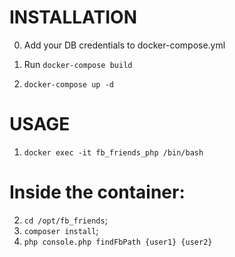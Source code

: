 # INSTALLATION

0. Add your DB credentials to docker-compose.yml

1. Run `docker-compose build`

2. `docker-compose up -d`

# USAGE

1. `docker exec -it fb_friends_php /bin/bash`

# Inside the container: 

2. `cd /opt/fb_friends`; 
3. `composer install`; 
4. `php console.php findFbPath {user1} {user2}`